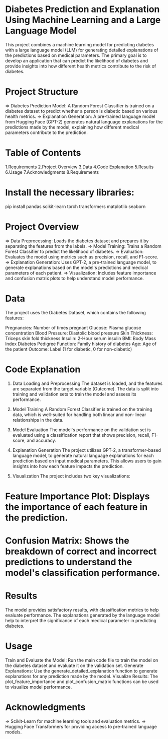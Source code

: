 # Diabetes Prediction and Explanation Using Machine Learning and a Large Language Model

This project combines a machine learning model for predicting diabetes with a large language model (LLM) for generating detailed explanations of the predictions 
based on medical parameters. The primary goal is to develop an application that can predict the likelihood of diabetes and provide insights into how different 
health metrics contribute to the risk of diabetes.

# Project Structure
=> Diabetes Prediction Model: A Random Forest Classifier is trained on a diabetes dataset to predict whether a person is diabetic based on various health metrics.
=> Explanation Generation: A pre-trained language model from Hugging Face (GPT-2) generates natural language explanations for the predictions made by the model, 
explaining how different medical parameters contribute to the prediction.

# Table of Contents

1.Requirements
2.Project Overview
3.Data
4.Code Explanation
5.Results
6.Usage
7.Acknowledgments
8.Requirements

# Install the necessary libraries:
pip install pandas scikit-learn torch transformers matplotlib seaborn

# Project Overview
=> Data Preprocessing: Loads the diabetes dataset and prepares it by separating the features from the labels.
=> Model Training: Trains a Random Forest Classifier to predict the likelihood of diabetes.
=> Evaluation: Evaluates the model using metrics such as precision, recall, and F1-score.
=> Explanation Generation: Uses GPT-2, a pre-trained language model, to generate explanations based on the model's predictions and medical parameters of each patient.
=> Visualization: Includes feature importance and confusion matrix plots to help understand model performance.

# Data
The project uses the Diabetes Dataset, which contains the following features:

Pregnancies: Number of times pregnant
Glucose: Plasma glucose concentration
Blood Pressure: Diastolic blood pressure
Skin Thickness: Triceps skin fold thickness
Insulin: 2-Hour serum insulin
BMI: Body Mass Index
Diabetes Pedigree Function: Family history of diabetes
Age: Age of the patient
Outcome: Label (1 for diabetic, 0 for non-diabetic)

# Code Explanation
1. Data Loading and Preprocessing
The dataset is loaded, and the features are separated from the target variable (Outcome).
The data is split into training and validation sets to train the model and assess its performance.

3. Model Training
A Random Forest Classifier is trained on the training data, which is well-suited for handling both linear and non-linear relationships in the data.

4. Model Evaluation
The model's performance on the validation set is evaluated using a classification report that shows precision, recall, F1-score, and accuracy.

5. Explanation Generation
The project utilizes GPT-2, a transformer-based language model, to generate natural language explanations for each prediction based on input medical parameters.
This allows users to gain insights into how each feature impacts the prediction.

6. Visualization
The project includes two key visualizations:

# Feature Importance Plot: Displays the importance of each feature in the prediction.
# Confusion Matrix: Shows the breakdown of correct and incorrect predictions to understand the model's classification performance.

# Results
The model provides satisfactory results, with classification metrics to help evaluate performance. The explanations generated by the language model help 
to interpret the significance of each medical parameter in predicting diabetes.

# Usage
Train and Evaluate the Model: Run the main code file to train the model on the diabetes dataset and evaluate it on the validation set.
Generate Explanations: Use the generate_detailed_explanation function to generate explanations for any prediction made by the model.
Visualize Results: The plot_feature_importance and plot_confusion_matrix functions can be used to visualize model performance.

# Acknowledgments
=> Scikit-Learn for machine learning tools and evaluation metrics.
=> Hugging Face Transformers for providing access to pre-trained language models.
  
